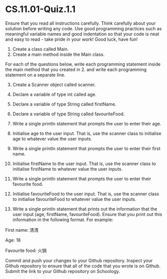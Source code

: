 # CS.11.01-Quiz.1.1

Ensure that you read all instructions carefully. Think carefully about your solution before writing any code. Use good programming practices such as meaningful variable names and good indentation so that your code is neat and easy to read - take pride in your work! Good luck, have fun! 
1. Create a class called Main.
2. Create a main method inside the Main class.

For each of the questions below, write each programming statement inside the main method that you created in 2. and write each programming statement on a separate line.

3. Create a Scanner object called scanner. 
4. Declare a variable of type int called age.
5. Declare a variable of type String called firstName.
6. Declare a variable of type String called favouriteFood.

7. Write a single println statement that prompts the user to enter their age.
8. Initialise age to the user input. That is, use the scanner class to initialise age to whatever value the user inputs. 
9. Write a single println statement that prompts the user to enter their first name.
10. Initialise firstName to the user input. That is, use the scanner class to initialise firstName to whatever value the user inputs. 
11. Write a single println statement that prompts the user to enter their favourite food.
12. Initialise favouriteFood to the user input. That is, use the scanner class to initialise favouriteFood to whatever value the user inputs.

13. Write a single println statement that prints out the information that the user input (age, firstName, favouriteFood). Ensure that you print out this information in the following format. For example:

First name: 清清

Age: 18

Favourite food: 火锅

Commit and push your changes to your Github repository. Inspect your Github repository to ensure that all of the code that you wrote is on Github. Submit the link to your Github repository on Schoology. 
